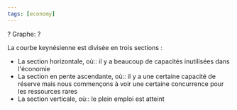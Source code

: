 ```yaml
---
tags: [economy] 
---
```


?
Graphe:
?


La courbe keynésienne est divisée en trois sections :
-   La section horizontale, où:: il y a beaucoup de capacités inutilisées dans l'économie
-   La section en pente ascendante, où:: il y a une certaine capacité de réserve mais nous commençons à voir une certaine concurrence pour les ressources rares
-   La section verticale, où:: le plein emploi est atteint